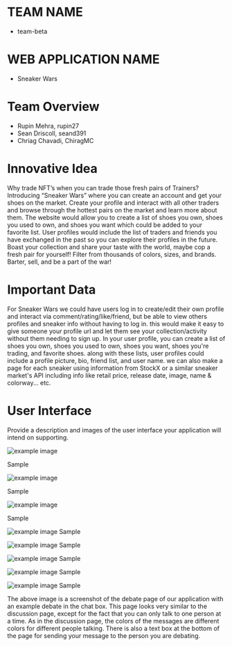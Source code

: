 # TEAM NAME

* team-beta

# WEB APPLICATION NAME

* Sneaker Wars

# Team Overview

* Rupin Mehra, rupin27 
* Sean Driscoll, seand391
* Chriag Chavadi, ChiragMC

# Innovative Idea

Why trade NFT’s when you can trade those fresh pairs of Trainers? Introducing “Sneaker Wars” where you can create an account and get your shoes on the market. Create your profile and interact with all other traders and browse through the hottest pairs on the market and learn more about them. The website would allow you to create a list of shoes you own, shoes you used to own, and shoes you want which could be added to your favorite list. User profiles would include the list of traders and friends you have exchanged in the past so you can explore their profiles in the future. Boast your collection and share your taste with the world, maybe cop a fresh pair for yourself! Filter from thousands of colors, sizes, and brands. Barter, sell, and be a part of the war!

# Important Data

For Sneaker Wars we could have users log in to create/edit their own profile and interact via comment/rating/like/friend, but be able to view others profiles and sneaker info without having to log in. this would make it easy to give someone your profile url and let them see your collection/activity without them needing to sign up. In your user profile, you can create a list of shoes you own, shoes you used to own, shoes you want, shoes you're trading, and favorite shoes. along with these lists, user profiles could include a profile picture, bio, friend list, and user name. we can also make a page for each sneaker using information from StockX or a similar sneaker market's API including info like retail price, release date, image, name & colorway... etc.

# User Interface

Provide a description and images of the user interface your
application will intend on supporting.

![example image](images/SS1.JPG)

Sample

![example image](images/SS2.JPG)

Sample

![example image](images/SS3.JPG)

Sample

![example image](images/SS4.JPG)
Sample

![example image](images/SS5.JPG)
Sample

![example image](images/SS6.JPG)
Sample

![example image](images/SS7.JPG)
Sample

![example image](images/SS8.JPG)
Sample

The above image is a screenshot of the debate page of our application with an example debate in the chat box. This page looks very similar to the discussion page, except for the fact that you can only talk to one person at a time. As in the discussion page, the colors of the messages are different colors for different people talking. There is also a text box at the bottom of the page for sending your message to the person you are debating.
